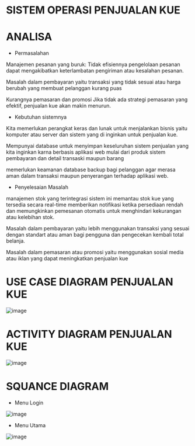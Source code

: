 # SISTEM OPERASI PENJUALAN KUE

# ANALISA

- Permasalahan

Manajemen pesanan yang buruk: Tidak efisiennya pengelolaan pesanan dapat mengakibatkan keterlambatan pengiriman atau kesalahan pesanan.

Masalah dalam pembayaran yaitu transaksi yang tidak sesuai atau harga berubah yang membuat pelanggan kurang puas

Kurangnya pemasaran dan promosi Jika tidak ada strategi pemasaran yang efektif, penjualan kue akan makin menurun.

- Kebutuhan sistemnya

Kita memerlukan perangkat keras dan lunak  untuk menjalankan bisnis yaitu komputer atau server dan sistem yang di inginkan untuk penjualan kue.

Mempunyai database untuk menyimpan keseluruhan sistem penjualan yang kita inginkan karna berbasis aplikasi web mulai dari produk sistem pembayaran dan detail transaski maupun barang 

memerlukan keamanan database backup bagi pelanggan agar merasa aman dalam transaksi maupun penyerangan terhadap aplikasi web.


- Penyelesaian Masalah

manajemen stok yang terintegrasi sistem ini memantau stok kue yang tersedia secara real-time memberikan notifikasi ketika persediaan rendah dan memungkinkan pemesanan otomatis untuk menghindari kekurangan atau kelebihan stok.

Masalah dalam pembayaran yaitu lebih menggunakan transaksi yang sesuai dengan standart atau aman bagi pengguna dan pengecekan kembali total belanja.

Masalah dalam pemasaran atau promosi yaitu menggunakan sosial media atau iklan yang dapat meningkatkan penjualan kue



# USE CASE DIAGRAM PENJUALAN KUE

![image](https://github.com/muhammadzidanfadilah/RPL-PENJUALAN-KUE/assets/115553474/f75ed206-3b6d-4666-a240-9049a50c7726)





# ACTIVITY DIAGRAM PENJUALAN KUE

![image](https://github.com/muhammadzidanfadilah/RPL-PENJUALAN-KUE/assets/115553474/9bde3faa-4fb7-4533-be2b-07722672c3f4)





# SQUANCE DIAGRAM

- Menu Login

![image](https://github.com/muhammadzidanfadilah/RPL-PENJUALAN-KUE/assets/115553474/a6038b20-ce0e-4429-bc94-8e729b63999a)


- Menu Utama

![image](https://github.com/muhammadzidanfadilah/RPL-PENJUALAN-KUE/assets/115553474/ace85ee8-3cff-4f9b-b9d5-b3ebe9f3e38a)






